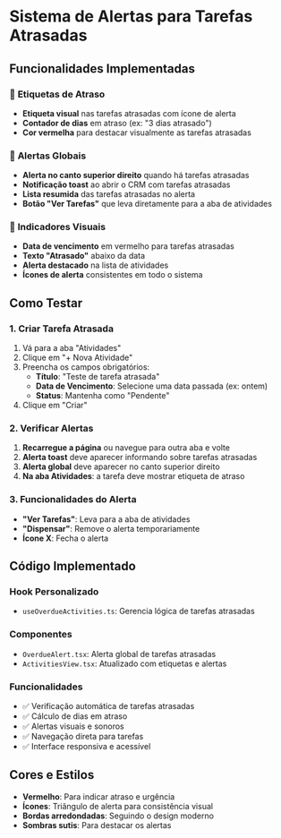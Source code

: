 # Sistema de Alertas para Tarefas Atrasadas

## Funcionalidades Implementadas

### 🚨 **Etiquetas de Atraso**
- **Etiqueta visual** nas tarefas atrasadas com ícone de alerta
- **Contador de dias** em atraso (ex: "3 dias atrasado")
- **Cor vermelha** para destacar visualmente as tarefas atrasadas

### 📢 **Alertas Globais**
- **Alerta no canto superior direito** quando há tarefas atrasadas
- **Notificação toast** ao abrir o CRM com tarefas atrasadas
- **Lista resumida** das tarefas atrasadas no alerta
- **Botão "Ver Tarefas"** que leva diretamente para a aba de atividades

### 🎯 **Indicadores Visuais**
- **Data de vencimento** em vermelho para tarefas atrasadas
- **Texto "Atrasado"** abaixo da data
- **Alerta destacado** na lista de atividades
- **Ícones de alerta** consistentes em todo o sistema

## Como Testar

### 1. Criar Tarefa Atrasada
1. Vá para a aba "Atividades"
2. Clique em "+ Nova Atividade"
3. Preencha os campos obrigatórios:
   - **Título**: "Teste de tarefa atrasada"
   - **Data de Vencimento**: Selecione uma data passada (ex: ontem)
   - **Status**: Mantenha como "Pendente"
4. Clique em "Criar"

### 2. Verificar Alertas
1. **Recarregue a página** ou navegue para outra aba e volte
2. **Alerta toast** deve aparecer informando sobre tarefas atrasadas
3. **Alerta global** deve aparecer no canto superior direito
4. **Na aba Atividades**: a tarefa deve mostrar etiqueta de atraso

### 3. Funcionalidades do Alerta
- **"Ver Tarefas"**: Leva para a aba de atividades
- **"Dispensar"**: Remove o alerta temporariamente
- **Ícone X**: Fecha o alerta

## Código Implementado

### Hook Personalizado
- `useOverdueActivities.ts`: Gerencia lógica de tarefas atrasadas

### Componentes
- `OverdueAlert.tsx`: Alerta global de tarefas atrasadas
- `ActivitiesView.tsx`: Atualizado com etiquetas e alertas

### Funcionalidades
- ✅ Verificação automática de tarefas atrasadas
- ✅ Cálculo de dias em atraso
- ✅ Alertas visuais e sonoros
- ✅ Navegação direta para tarefas
- ✅ Interface responsiva e acessível

## Cores e Estilos
- **Vermelho**: Para indicar atraso e urgência
- **Ícones**: Triângulo de alerta para consistência visual
- **Bordas arredondadas**: Seguindo o design moderno
- **Sombras sutis**: Para destacar os alertas
